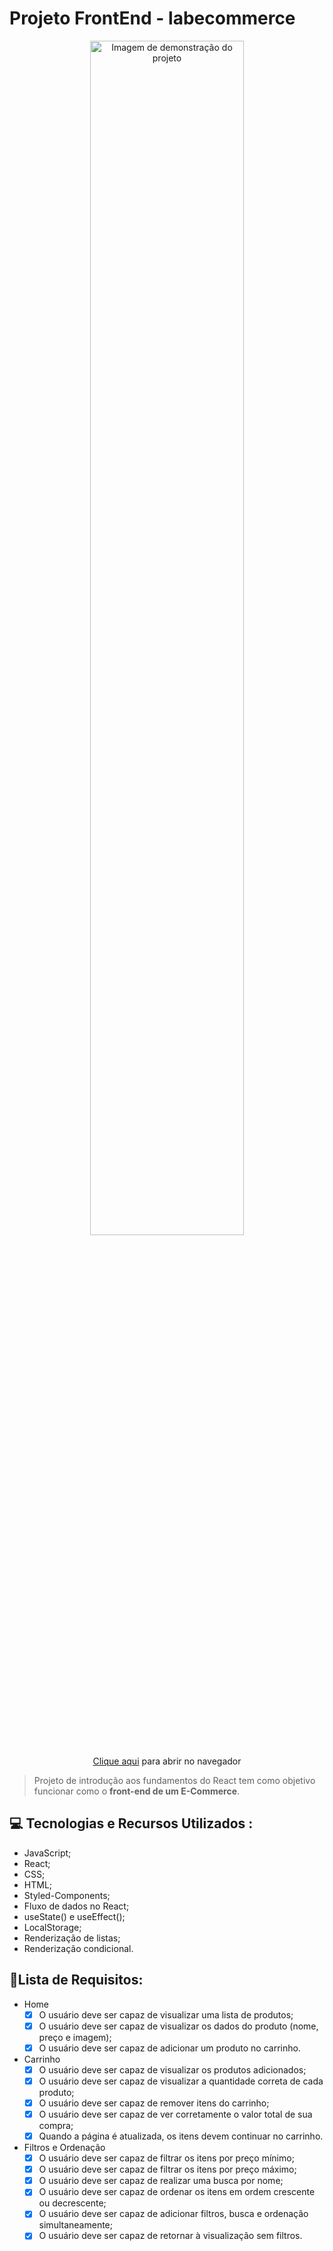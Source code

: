 # Projeto FrontEnd - labecommerce

<div align="center">
<img src="https://github.com/falcaomm/labecommerce-frontend/assets/108558119/425352b3-38f2-46f8-a94d-de6706a0663b" alt="Imagem de demonstração do projeto" width="70%">
<p><a href="https://falcaomm-labecommercefront.surge.sh/">Clique aqui</a> para abrir no navegador<p/>
</div>

> Projeto de introdução aos fundamentos do React tem como objetivo funcionar como o **front-end de um E-Commerce**.

## 💻 Tecnologias e Recursos Utilizados : 
* JavaScript;
* React;
* CSS;
* HTML;
* Styled-Components;
* Fluxo de dados no React;
* useState() e useEffect();
* LocalStorage;
* Renderização de listas;
* Renderização condicional.

## 📝Lista de Requisitos:
- Home 
    - [x]  O usuário deve ser capaz de visualizar uma lista de produtos;
    - [x]  O usuário deve ser capaz de visualizar os dados do produto (nome, preço e imagem);
    - [x]  O usuário deve ser capaz de adicionar um produto no carrinho.
- Carrinho
    - [x]  O usuário deve ser capaz de visualizar os produtos adicionados;
    - [x]  O usuário deve ser capaz de visualizar a quantidade correta de cada produto;
    - [x]  O usuário deve ser capaz de remover itens do carrinho;
    - [x]  O usuário deve ser capaz de ver corretamente o valor total de sua compra;
    - [x]  Quando a página é atualizada, os itens devem continuar no carrinho.
- Filtros e Ordenação
    - [x]  O usuário deve ser capaz de filtrar os itens por preço mínimo;
    - [x]  O usuário deve ser capaz de filtrar os itens por preço máximo;
    - [x]  O usuário deve ser capaz de realizar uma busca por nome;
    - [x]  O usuário deve ser capaz de ordenar os itens em ordem crescente ou decrescente;
    - [x]  O usuário deve ser capaz de adicionar  filtros, busca e ordenação simultaneamente;
    - [x]  O usuário deve ser capaz de retornar à visualização sem filtros.
